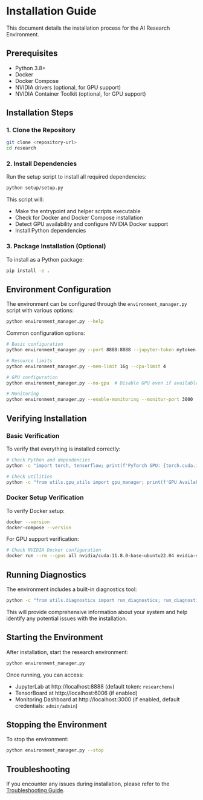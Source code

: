 # Installation Guide

This document details the installation process for the AI Research Environment.

## Prerequisites

- Python 3.8+
- Docker
- Docker Compose
- NVIDIA drivers (optional, for GPU support)
- NVIDIA Container Toolkit (optional, for GPU support)

## Installation Steps

### 1. Clone the Repository

```bash
git clone <repository-url>
cd research
```

### 2. Install Dependencies

Run the setup script to install all required dependencies:

```bash
python setup/setup.py
```

This script will:
- Make the entrypoint and helper scripts executable
- Check for Docker and Docker Compose installation
- Detect GPU availability and configure NVIDIA Docker support
- Install Python dependencies

### 3. Package Installation (Optional)

To install as a Python package:

```bash
pip install -e .
```

## Environment Configuration

The environment can be configured through the `environment_manager.py` script with various options:

```bash
python environment_manager.py --help
```

Common configuration options:

```bash
# Basic configuration
python environment_manager.py --port 8888:8888 --jupyter-token mytoken

# Resource limits
python environment_manager.py --mem-limit 16g --cpu-limit 4

# GPU configuration
python environment_manager.py --no-gpu  # Disable GPU even if available

# Monitoring
python environment_manager.py --enable-monitoring --monitor-port 3000
```

## Verifying Installation

### Basic Verification

To verify that everything is installed correctly:

```bash
# Check Python and dependencies
python -c "import torch, tensorflow; print(f'PyTorch GPU: {torch.cuda.is_available()}, TensorFlow GPU: len(tensorflow.config.list_physical_devices(\"GPU\")) > 0')"

# Check utilities
python -c "from utils.gpu_utils import gpu_manager; print(f'GPU Available: {gpu_manager.check_gpu_availability()}')"
```

### Docker Setup Verification

To verify Docker setup:

```bash
docker --version
docker-compose --version
```

For GPU support verification:

```bash
# Check NVIDIA Docker configuration
docker run --rm --gpus all nvidia/cuda:11.8.0-base-ubuntu22.04 nvidia-smi
```

## Running Diagnostics

The environment includes a built-in diagnostics tool:

```bash
python -c "from utils.diagnostics import run_diagnostics; run_diagnostics()"
```

This will provide comprehensive information about your system and help identify any potential issues with the installation.

## Starting the Environment

After installation, start the research environment:

```bash
python environment_manager.py
```

Once running, you can access:
- JupyterLab at http://localhost:8888 (default token: `researchenv`)
- TensorBoard at http://localhost:6006 (if enabled)
- Monitoring Dashboard at http://localhost:3000 (if enabled, default credentials: `admin/admin`)

## Stopping the Environment

To stop the environment:

```bash
python environment_manager.py --stop
```

## Troubleshooting

If you encounter any issues during installation, please refer to the [Troubleshooting Guide](../troubleshooting/common_issues.md).
